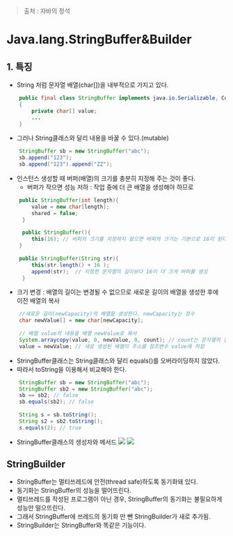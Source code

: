 > 출처 : 자바의 정석

# Java.lang.StringBuffer&Builder
## 1. 특징
* String 처럼 문자열 배열(char[])을 내부적으로 가지고 있다.
```java
	public final class StringBuffer implements java.io.Serializable, Comparavle
    {
    	private char[] value;
    	...
    }	
```
* 그러나 String클래스와 달리 내용을 바꿀 수 있다.(mutable)
```java
	StringBuffer sb = new StringBuffer("abc");
    sb.append("123");
    sb.append("123").append("ZZ");
```
* 인스턴스 생성할 때 버퍼(배열)의 크기를 충분히 지정해 주는 것이 좋다.
    - 버퍼가 작으면 성능 저하 : 작업 중에 더 큰 배열을 생성해야 하므로
```java
	public StringBuffer(int length){
    	value = new char[length];
        shared = false;
     }
     
     public StringBuffer(){
     	this(16); // 버퍼의 크기를 지정하지 않으면 버퍼의 크기는 기본으로 16이 된다.
    }
    
    public StringBuffer(String str){
    	this(str.length() + 16 );
        append(str);  // 지정한 문자열의 길이보다 16이 더 크게 버퍼를 생성
     }
```

* 크기 변경 : 배열의 길이는 변경될 수 없으므로 새로운 길이의 배열을 생성한 후에 이전 배열의 복사
```java
	//새로운 길이(newCapacity)의 배열을 생성한다. newCapacity는 정수
    char newValue[] = new char[newCapacity];
    
    // 배열 value의 내용을 배열 newValue로 복사
    System.arraycopy(value, 0, newValue, 0, count); // count는 문자열의 길이
    value = newValue; // 새로 생성된 배열이 주소를 참조변수 value에 저장
```
* StringBuffer클래스는 String클래스와 달리 equals()를 오버라이딩하지 않았다.
* 따라서 toString을 이용해서 비교해야 한다.
```java
	StringBuffer sb = new StringBuffer("abc");
    StringBuffer sb2 = new StringBuffer("abc");
    sb == sb2; // false
    sb.equals(sb2); // false
    
    String s = sb.toString();
    String s2 = sb2.toString();
    s.equals(2); // true
```
* StringBuffer클래스의 생성자와 메서드
![](https://github.com/HaeSeongPark/TIL/blob/master/img/Java/Java.lang.StringBufferClass.png)
![](https://github.com/HaeSeongPark/TIL/blob/master/img/Java/Java.lang.StringBufferClass2.png)


## StringBuilder
* StringBuffer는 멀티쓰레드에 안전(thread safe)하도록 동기화돼 있다.
* 동기화는 StringBuffer의 성능을 떨어뜨린다.
* 멀티쓰레드를 작성된 프로그램이 아닌 경우, StringBuffer의 동기화는 불필요하게 성능만 떨으뜨린다.
* 그래서 StringBuffer에 쓰레드의 동기화 만 뺀 StringBuilder가 새로 추가됨.
* StringBuilder는 StringBuffer와 똑같은 기능이다.
